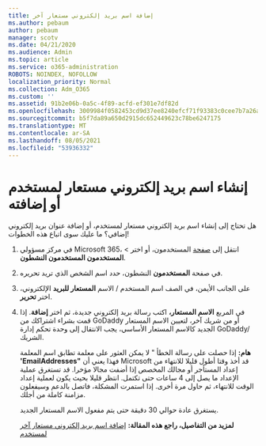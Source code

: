 ```yaml
---
title: إضافة اسم بريد إلكتروني مستعار آخر
ms.author: pebaum
author: pebaum
manager: scotv
ms.date: 04/21/2020
ms.audience: Admin
ms.topic: article
ms.service: o365-administration
ROBOTS: NOINDEX, NOFOLLOW
localization_priority: Normal
ms.collection: Adm_O365
ms.custom: ''
ms.assetid: 91b2e06b-0a5c-4f89-acfd-ef301e7df82d
ms.openlocfilehash: 3009984f0582453cd9d37ee8240efcf71f93383c0cee7b7a26a629a963ba0091
ms.sourcegitcommit: b5f7da89a650d2915dc652449623c78be6247175
ms.translationtype: MT
ms.contentlocale: ar-SA
ms.lasthandoff: 08/05/2021
ms.locfileid: "53936332"
---
```

# <a name="create-or-add-an-email-alias-for-a-user"></a>إنشاء اسم بريد إلكتروني مستعار لمستخدم أو إضافته

هل تحتاج إلى إنشاء اسم بريد إلكتروني مستعار لمستخدم، أو إضافة عنوان بريد إلكتروني إضافي؟ ما عليك سوى اتباع هذه الخطوات!
  
1. في مركز مسؤولي Microsoft 365، انتقل إلى [صفحة](https://go.microsoft.com/fwlink/p/?linkid=834822) المستخدمون، أو اختر   >  **المستخدمون المستخدمون النشطون**.
    
2. في صفحة **المستخدمون** النشطون، حدد اسم الشخص الذي تريد تحريره. 
    
3. على الجانب الأيمن، في الصف اسم المستخدم / الاسم **المستعار للبريد** الإلكتروني، اختر **تحرير**.
    
4. في المربع **الاسم المستعار،** اكتب رسالة بريد إلكتروني جديدة، ثم اختر **إضافة**. إذا قمت بشراء اشتراكك من GoDaddy أو من شريك آخر، لتعيين الاسم المستعار الجديد كالاسم المستعار الأساسي، يجب الانتقال إلى وحدة تحكم إدارة GoDaddy/الشريك. 
    
    **هام:** إذا حصلت على رسالة الخطأ " لا يمكن العثور على معلمة تطابق اسم المعلمة **'EmailAddresses"** فهذا يعني أن Microsoft قد أخذ وقتا أطول قليلا للانتهاء من إعداد المستأجر أو مجالك المخصص إذا أضفت مجالا مؤخرا. قد تستغرق عملية الإعداد ما يصل إلى 4 ساعات حتى تكتمل. انتظر قليلا بحيث يكون لعملية إعداد الوقت للانتهاء، ثم حاول مرة أخرى. إذا استمرت المشكلة، فاتصل بالدعم وسيفعلون مزامنة كاملة من أجلك.
    
    يستغرق عادة حوالي 30 دقيقة حتى يتم مفعول الاسم المستعار الجديد.
    
    **لمزيد من التفاصيل، راجع هذه المقالة:** [إضافة اسم بريد إلكتروني مستعار آخر لمستخدم](https://docs.microsoft.com/microsoft-365/admin/email/add-another-email-alias-for-a-user)
    

